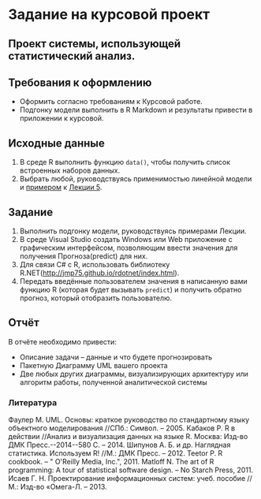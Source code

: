 # Задание на курсовой проект
## Проект системы, использующей статистический анализ.
## Требования к оформлению
* Оформить согласно требованиям к Курсовой работе. 
* Подгонку модели выполнить в R Markdown и результаты привести в приложении к курсовой.

## Исходные данные
1. В среде R выполнить функцию ``data()``, чтобы получить список встроенных наборов данных.
2. Выбрать любой, руководствуясь применимостью линейной модели и [примером](https://raw.githubusercontent.com/SergeyMirvoda/da2016/master/5.0.R) к 
[Лекции 5](https://github.com/SergeyMirvoda/da2016/blob/master/5.0%20%D0%90%D0%BD%D0%B0%D0%BB%D0%B8%D0%B7%20%D0%B4%D0%B0%D0%BD%D0%BD%D1%8B%D1%85.%20%D0%9D%D0%B0%D1%87%D0%B0%D0%BB%D0%BE.pptx?raw=true).

## Задание
1. Выполнить подгонку модели, руководствуясь примерами Лекции.
2. В среде Visual Studio создать Windows или Web приложение с графическим интерфейсом, позволяющим ввести значения для получения Прогноза(predict) для них.
3. Для связи C# с R, использовать библиотеку R.NET(http://jmp75.github.io/rdotnet/index.html).
4. Передать введённые пользователем значения в написанную вами функцию R (которая будет вызывать ``predict``)
и получить обратно прогноз, который отобразить пользователю.

## Отчёт
В отчёте необходимо привести:
* Описание задачи &ndash; данные и что будете прогнозировать
* Пакетную Диаграмму UML вашего проекта
* Две любых других диаграммы, визуализирующих архитектуру или алгоритм работы, полученной аналитической системы 

### Литература
Фаулер М. UML. Основы: краткое руководство по стандартному языку объектного моделирования //СПб.: Символ. – 2005.
Кабаков Р. R в действии //Анализ и визуализация данных на языке R. Москва: Изд-во ДМК Пресс.--2014--580 С. – 2014.
Шипунов А. Б. и др. Наглядная статистика. Используем R! //М.: ДМК Пресс. – 2012.
Teetor P. R cookbook. – " O'Reilly Media, Inc.", 2011.
Matloff N. The art of R programming: A tour of statistical software design. – No Starch Press, 2011.
Исаев Г. Н. Проектирование информационных систем: учеб. пособие //М.: Изд-во «Омега-Л. – 2013.